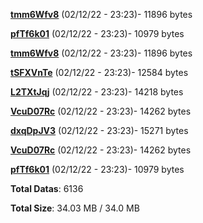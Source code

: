 [**tmm6Wfv8**](/data/tmm6Wfv8.txt) (02/12/22 - 23:23)- 11896 bytes

[**pfTf6k01**](/data/pfTf6k01.txt) (02/12/22 - 23:23)- 10979 bytes

[**tmm6Wfv8**](/data/tmm6Wfv8.txt) (02/12/22 - 23:23)- 11896 bytes

[**tSFXVnTe**](/data/tSFXVnTe.txt) (02/12/22 - 23:23)- 12584 bytes

[**L2TXtJqj**](/data/L2TXtJqj.txt) (02/12/22 - 23:23)- 14218 bytes

[**VcuD07Rc**](/data/VcuD07Rc.txt) (02/12/22 - 23:23)- 14262 bytes

[**dxqDpJV3**](/data/dxqDpJV3.txt) (02/12/22 - 23:23)- 15271 bytes

[**VcuD07Rc**](/data/VcuD07Rc.txt) (02/12/22 - 23:23)- 14262 bytes

[**pfTf6k01**](/data/pfTf6k01.txt) (02/12/22 - 23:23)- 10979 bytes

**Total Datas**: 6136

**Total Size**: 34.03 MB / 34.0 MB